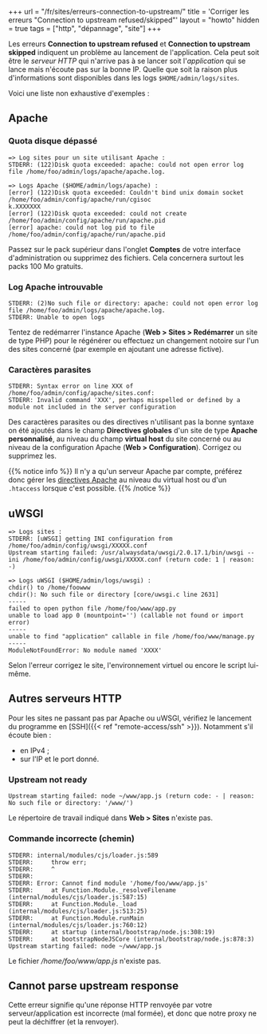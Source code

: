 +++
url = "/fr/sites/erreurs-connection-to-upstream/"
title = 'Corriger les erreurs "Connection to upstream refused/skipped"'
layout = "howto"
hidden = true
tags = ["http", "dépannage", "site"]
+++

Les erreurs **Connection to upstream refused** et **Connection to upstream skipped** indiquent un problème au lancement de l'application. Cela peut soit être le _serveur HTTP_ qui n'arrive pas à se lancer soit l'_application_ qui se lance mais n'écoute pas sur la bonne IP. Quelle que soit la raison plus d'informations sont disponibles dans les logs `$HOME/admin/logs/sites`.

Voici une liste non exhaustive d'exemples :

##  Apache
### Quota disque dépassé

```
=> Log sites pour un site utilisant Apache :
STDERR: (122)Disk quota exceeded: apache: could not open error log file /home/foo/admin/logs/apache/apache.log.

=> Logs Apache ($HOME/admin/logs/apache) :
[error] (122)Disk quota exceeded: Couldn't bind unix domain socket /home/foo/admin/config/apache/run/cgisoc
k.XXXXXXX
[error] (122)Disk quota exceeded: could not create /home/foo/admin/config/apache/run/apache.pid
[error] apache: could not log pid to file /home/foo/admin/config/apache/run/apache.pid
```

Passez sur le pack supérieur dans l'onglet **Comptes** de votre interface d'administration ou supprimez des fichiers. Cela concernera surtout les packs 100 Mo gratuits.

### Log Apache introuvable

```
STDERR: (2)No such file or directory: apache: could not open error log file /home/foo/admin/logs/apache/apache.log.
STDERR: Unable to open logs
```

Tentez de redémarrer l'instance Apache (**Web > Sites > Redémarrer** un site de type PHP) pour le régénérer ou effectuez un changement notoire sur l'un des sites concerné (par exemple en ajoutant une adresse fictive).

### Caractères parasites

```
STDERR: Syntax error on line XXX of /home/foo/admin/config/apache/sites.conf:
STDERR: Invalid command 'XXX', perhaps misspelled or defined by a module not included in the server configuration
```

Des caractères parasites ou des directives n'utilisant pas la bonne syntaxe on été ajoutés dans le champ **Directives globales** d'un site de type **Apache personnalisé**, au niveau du champ **virtual host** du site concerné ou au niveau de la configuration Apache (**Web > Configuration**). Corrigez ou supprimez les.

{{% notice info %}}
Il n'y a qu'un serveur Apache par compte, préférez donc gérer les [directives Apache](https://httpd.apache.org/docs/) au niveau du virtual host ou d'un `.htaccess` lorsque c'est possible. 
{{% /notice %}}

## uWSGI

```
=> Logs sites :
STDERR: [uWSGI] getting INI configuration from /home/foo/admin/config/uwsgi/XXXXX.conf
Upstream starting failed: /usr/alwaysdata/uwsgi/2.0.17.1/bin/uwsgi --ini /home/foo/admin/config/uwsgi/XXXXX.conf (return code: 1 | reason: -)

=> Logs uWSGI ($HOME/admin/logs/uwsgi) :
chdir() to /home/foowww
chdir(): No such file or directory [core/uwsgi.c line 2631]
-----
failed to open python file /home/foo/www/app.py
unable to load app 0 (mountpoint='') (callable not found or import error)
-----
unable to find "application" callable in file /home/foo/www/manage.py
-----
ModuleNotFoundError: No module named 'XXXX'
```

Selon l'erreur corrigez le site, l'environnement virtuel ou encore le script lui-même.

## Autres serveurs HTTP

Pour les sites ne passant pas par Apache ou uWSGI, vérifiez le lancement du programme en [SSH]({{< ref "remote-access/ssh" >}}). Notamment s'il écoute bien :

- en IPv4 ;
- sur l'IP et le port donné.

### Upstream not ready

```
Upstream starting failed: node ~/www/app.js (return code: - | reason: No such file or directory: '/www/')
```
Le répertoire de travail indiqué dans **Web > Sites** n'existe pas.

### Commande incorrecte (chemin)

```
STDERR: internal/modules/cjs/loader.js:589
STDERR:     throw err;
STDERR:     ^
STDERR: 
STDERR: Error: Cannot find module '/home/foo/www/app.js'
STDERR:     at Function.Module._resolveFilename (internal/modules/cjs/loader.js:587:15)
STDERR:     at Function.Module._load (internal/modules/cjs/loader.js:513:25)
STDERR:     at Function.Module.runMain (internal/modules/cjs/loader.js:760:12)
STDERR:     at startup (internal/bootstrap/node.js:308:19)
STDERR:     at bootstrapNodeJSCore (internal/bootstrap/node.js:878:3)
Upstream starting failed: node ~/www/app.js
```
Le fichier _/home/foo/www/app.js_ n'existe pas.

## Cannot parse upstream response 
Cette erreur signifie qu'une réponse HTTP renvoyée par votre serveur/application est incorrecte (mal formée), et donc que notre proxy ne peut la déchiffrer (et la renvoyer).
